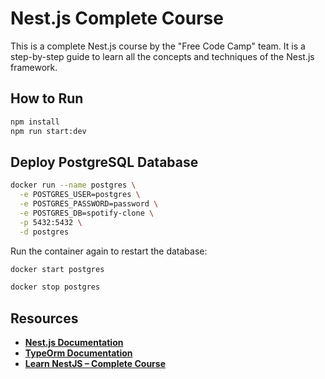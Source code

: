 # Nest.js Complete Course

This is a complete Nest.js course by the "Free Code Camp" team. It is a step-by-step guide to learn all the concepts and techniques of the Nest.js framework.

## How to Run

```bash
npm install
npm run start:dev

```

## Deploy PostgreSQL Database

```bash
docker run --name postgres \
  -e POSTGRES_USER=postgres \
  -e POSTGRES_PASSWORD=password \
  -e POSTGRES_DB=spotify-clone \
  -p 5432:5432 \
  -d postgres

```

Run the container again to restart the database:

```bash
docker start postgres

```

```bash
docker stop postgres

```

## Resources

- **[Nest.js Documentation](https://docs.nestjs.com/)**
- **[TypeOrm Documentation](https://typeorm.io/)**
- **[Learn NestJS – Complete Course](https://www.youtube.com/watch?v=sFnAHC9lLaw&t=1509s)**
